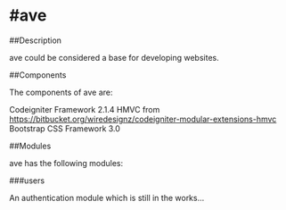 #ave
===

##Description

ave could be considered a base for developing websites.

##Components

The components of ave are:

Codeigniter Framework 2.1.4
HMVC from https://bitbucket.org/wiredesignz/codeigniter-modular-extensions-hmvc
Bootstrap CSS Framework 3.0


##Modules

ave has the following modules:

###users

An authentication module which is still in the works...
